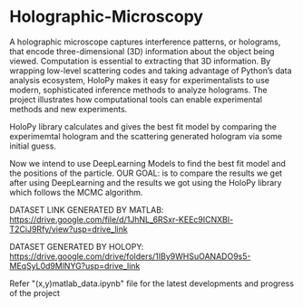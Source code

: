 # Holographic-Microscopy
A holographic microscope captures interference patterns, or holograms, that encode three-dimensional (3D) information about the object being viewed. Computation is essential to extracting that 3D information. By wrapping low-level scattering codes and taking advantage of Python’s data analysis ecosystem, HoloPy makes it easy for experimentalists to use modern, sophisticated inference methods to analyze holograms. The project illustrates how computational tools can enable experimental methods and new experiments.

HoloPy library calculates and gives the best fit model by comparing the experimemtal hologram and the scattering generated hologram via some initial guess.

Now we intend to use DeepLearning Models to find the best fit model and the positions of the particle.
OUR GOAL: is to compare the results we get after using DeepLearning and the results we got using the HoloPy library which follows the MCMC algorithm.


DATASET LINK GENERATED BY MATLAB:
https://drive.google.com/file/d/1JhNL_6RSxr-KEEc9ICNXBl-T2CiJ9Rfy/view?usp=drive_link

DATASET GENERATED BY HOLOPY:
https://drive.google.com/drive/folders/1IBy9WHSuOANADO9s5-MEqSyL0d9MlNYG?usp=drive_link

Refer "(x,y)matlab_data.ipynb" file for the latest developments and progress of the project

